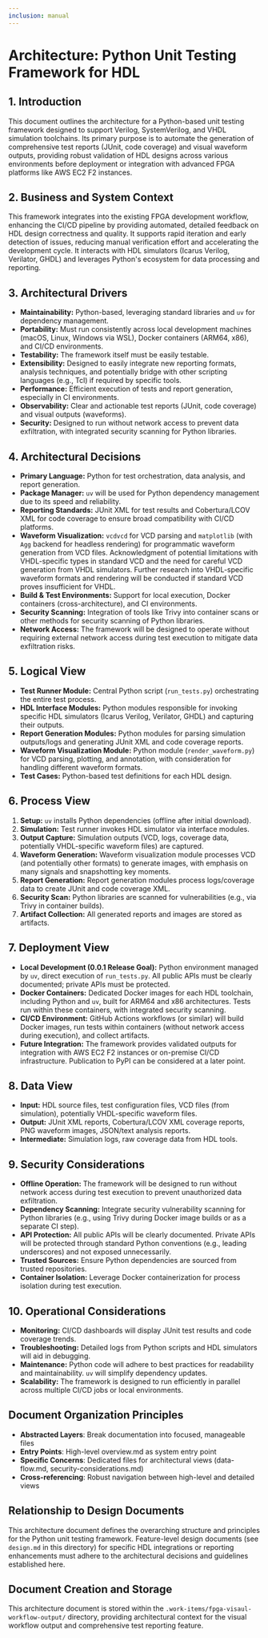 ```yaml
---
inclusion: manual
---
```


# Architecture: Python Unit Testing Framework for HDL

## 1. Introduction

This document outlines the architecture for a Python-based unit testing framework designed to support Verilog, SystemVerilog, and VHDL simulation toolchains. Its primary purpose is to automate the generation of comprehensive test reports (JUnit, code coverage) and visual waveform outputs, providing robust validation of HDL designs across various environments before deployment or integration with advanced FPGA platforms like AWS EC2 F2 instances.

## 2. Business and System Context

This framework integrates into the existing FPGA development workflow, enhancing the CI/CD pipeline by providing automated, detailed feedback on HDL design correctness and quality. It supports rapid iteration and early detection of issues, reducing manual verification effort and accelerating the development cycle. It interacts with HDL simulators (Icarus Verilog, Verilator, GHDL) and leverages Python's ecosystem for data processing and reporting.

## 3. Architectural Drivers

- **Maintainability:** Python-based, leveraging standard libraries and `uv` for dependency management.
- **Portability:** Must run consistently across local development machines (macOS, Linux, Windows via WSL), Docker containers (ARM64, x86), and CI/CD environments.
- **Testability:** The framework itself must be easily testable.
- **Extensibility:** Designed to easily integrate new reporting formats, analysis techniques, and potentially bridge with other scripting languages (e.g., Tcl) if required by specific tools.
- **Performance:** Efficient execution of tests and report generation, especially in CI environments.
- **Observability:** Clear and actionable test reports (JUnit, code coverage) and visual outputs (waveforms).
- **Security:** Designed to run without network access to prevent data exfiltration, with integrated security scanning for Python libraries.

## 4. Architectural Decisions

- **Primary Language:** Python for test orchestration, data analysis, and report generation.
- **Package Manager:** `uv` will be used for Python dependency management due to its speed and reliability.
- **Reporting Standards:** JUnit XML for test results and Cobertura/LCOV XML for code coverage to ensure broad compatibility with CI/CD platforms.
- **Waveform Visualization:** `vcdvcd` for VCD parsing and `matplotlib` (with `Agg` backend for headless rendering) for programmatic waveform generation from VCD files. Acknowledgment of potential limitations with VHDL-specific types in standard VCD and the need for careful VCD generation from VHDL simulators. Further research into VHDL-specific waveform formats and rendering will be conducted if standard VCD proves insufficient for VHDL.
- **Build & Test Environments:** Support for local execution, Docker containers (cross-architecture), and CI environments.
- **Security Scanning:** Integration of tools like Trivy into container scans or other methods for security scanning of Python libraries.
- **Network Access:** The framework will be designed to operate without requiring external network access during test execution to mitigate data exfiltration risks.

## 5. Logical View

- **Test Runner Module:** Central Python script (`run_tests.py`) orchestrating the entire test process.
- **HDL Interface Modules:** Python modules responsible for invoking specific HDL simulators (Icarus Verilog, Verilator, GHDL) and capturing their outputs.
- **Report Generation Modules:** Python modules for parsing simulation outputs/logs and generating JUnit XML and code coverage reports.
- **Waveform Visualization Module:** Python module (`render_waveform.py`) for VCD parsing, plotting, and annotation, with consideration for handling different waveform formats.
- **Test Cases:** Python-based test definitions for each HDL design.

## 6. Process View

1. **Setup:** `uv` installs Python dependencies (offline after initial download).
2. **Simulation:** Test runner invokes HDL simulator via interface modules.
3. **Output Capture:** Simulation outputs (VCD, logs, coverage data, potentially VHDL-specific waveform files) are captured.
4. **Waveform Generation:** Waveform visualization module processes VCD (and potentially other formats) to generate images, with emphasis on many signals and snapshotting key moments.
5. **Report Generation:** Report generation modules process logs/coverage data to create JUnit and code coverage XML.
6. **Security Scan:** Python libraries are scanned for vulnerabilities (e.g., via Trivy in container builds).
7. **Artifact Collection:** All generated reports and images are stored as artifacts.

## 7. Deployment View

- **Local Development (0.0.1 Release Goal):** Python environment managed by `uv`, direct execution of `run_tests.py`. All public APIs must be clearly documented; private APIs must be protected.
- **Docker Containers:** Dedicated Docker images for each HDL toolchain, including Python and `uv`, built for ARM64 and x86 architectures. Tests run within these containers, with integrated security scanning.
- **CI/CD Environment:** GitHub Actions workflows (or similar) will build Docker images, run tests within containers (without network access during execution), and collect artifacts.
- **Future Integration:** The framework provides validated outputs for integration with AWS EC2 F2 instances or on-premise CI/CD infrastructure. Publication to PyPI can be considered at a later point.

## 8. Data View

- **Input:** HDL source files, test configuration files, VCD files (from simulation), potentially VHDL-specific waveform files.
- **Output:** JUnit XML reports, Cobertura/LCOV XML coverage reports, PNG waveform images, JSON/text analysis reports.
- **Intermediate:** Simulation logs, raw coverage data from HDL tools.

## 9. Security Considerations

- **Offline Operation:** The framework will be designed to run without network access during test execution to prevent unauthorized data exfiltration.
- **Dependency Scanning:** Integrate security vulnerability scanning for Python libraries (e.g., using Trivy during Docker image builds or as a separate CI step).
- **API Protection:** All public APIs will be clearly documented. Private APIs will be protected through standard Python conventions (e.g., leading underscores) and not exposed unnecessarily.
- **Trusted Sources:** Ensure Python dependencies are sourced from trusted repositories.
- **Container Isolation:** Leverage Docker containerization for process isolation during test execution.

## 10. Operational Considerations

- **Monitoring:** CI/CD dashboards will display JUnit test results and code coverage trends.
- **Troubleshooting:** Detailed logs from Python scripts and HDL simulators will aid in debugging.
- **Maintenance:** Python code will adhere to best practices for readability and maintainability. `uv` will simplify dependency updates.
- **Scalability:** The framework is designed to run efficiently in parallel across multiple CI/CD jobs or local environments.

## Document Organization Principles

- **Abstracted Layers**: Break documentation into focused, manageable files
- **Entry Points**: High-level overview.md as system entry point
- **Specific Concerns**: Dedicated files for architectural views (data-flow.md, security-considerations.md)
- **Cross-referencing**: Robust navigation between high-level and detailed views

## Relationship to Design Documents

This architecture document defines the overarching structure and principles for the Python unit testing framework. Feature-level design documents (see `design.md` in this directory) for specific HDL integrations or reporting enhancements must adhere to the architectural decisions and guidelines established here.

## Document Creation and Storage

This architecture document is stored within the `.work-items/fpga-visaul-workflow-output/` directory, providing architectural context for the visual workflow output and comprehensive test reporting feature.
